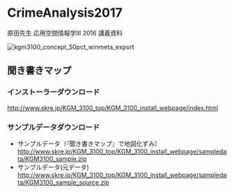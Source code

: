 # CrimeAnalysis2017
原田先生 応用空間情報学Ⅲ 2016 講義資料

![kgm3100_concept_50pct_winmeta_export](https://user-images.githubusercontent.com/416977/28445804-bc6fadd2-6e01-11e7-985d-d1d5f4c6a5b4.png)


## 聞き書きマップ
### インストーラーダウンロード
http://www.skre.jp/KGM_3100_top/KGM_3100_install_webpage/index.html

### サンプルデータダウンロード
* サンプルデータ（『聞き書きマップ』で地図化ずみ）
http://www.skre.jp/KGM_3100_top/KGM_3100_install_webpage/sampledata/KGM3100_sample.zip
* サンプルデータ(元データ)
http://www.skre.jp/KGM_3100_top/KGM_3100_install_webpage/sampledata/KGM3100_sample_source.zip
